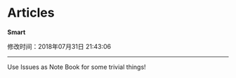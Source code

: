 # Articles

**Smart**

修改时间：2018年07月31日 21:43:06

-----

Use Issues as Note Book for some trivial things!
